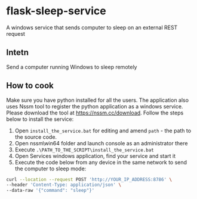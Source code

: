 # flask-sleep-service
A windows service that sends computer to sleep on an external REST request
## Intetn
Send a computer running Windows to sleep remotely
## How to cook
Make sure you have python installed for all the users. The application also uses
Nssm tool to register the python application as a windows service. Please download the tool at https://nssm.cc/download. Follow the steps below to install the service:

1. Open `install_the_service.bat` for editing and amend `path` - the path to the source code.
3. Open nssm\win64 folder and launch console as an administrator there
4. Execute `.\PATH_TO_THE_SCRIPT\install_the_service.bat`
5. Open Services windows application, find your service and start it
6. Execute the code below from any device in the same network to send the computer to sleep mode:
```bash
curl --location --request POST 'http://YOUR_IP_ADDRESS:8786' \
--header 'Content-Type: application/json' \
--data-raw '{"command": "sleep"}'
```
